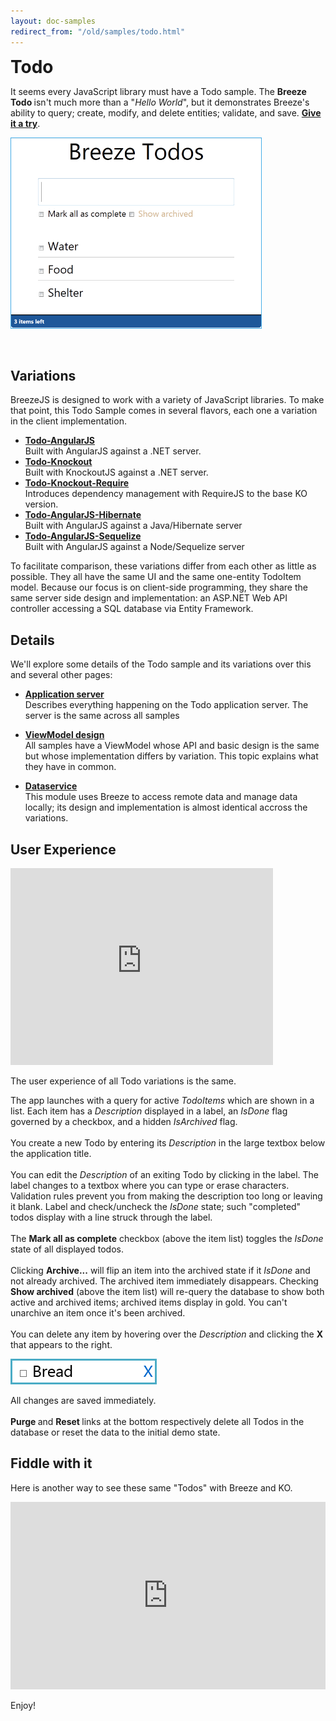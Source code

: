 ```yaml
---
layout: doc-samples
redirect_from: "/old/samples/todo.html"
---
```

<h1 style="margin: 8px 0 12px 0;">Todo</h1>

<p>It seems every JavaScript library must have a Todo sample. The <strong>Breeze Todo </strong>isn&#39;t much more than a &quot;<em>Hello World</em>&quot;, but it demonstrates Breeze&#39;s ability to query; create, modify, and delete entities; validate, and save. <a href="http://todo.breezejs.com" target="_blank"><strong>Give it a try</strong></a>.</p>

<p><a href="http://todo.breezejs.com/" target="_blank"><img alt="Breeze Todos" src="/images/samples/breeze-todos.png" style="border: 1px solid rgb(70, 173, 232); max-width: 400px;" /></a></p>

<div style="margin-left: 2em;">&nbsp;</div>

<h2><a name="variations"></a>Variations</h2>

<p>BreezeJS is designed to work with a variety of JavaScript libraries. To make that point, this Todo Sample comes in several flavors, each one a variation in the client implementation.</p>

<ul>
	<li><a href="/doc-samples/todo-angular.html"><strong>Todo-AngularJS</strong></a><br />
	Built with AngularJS against a .NET server.</li>
	<li><a href="/doc-samples/todo-knockout.html"><strong>Todo-Knockout</strong></a><br />
	Built with KnockoutJS against a .NET server.</li>
	<li><a href="/doc-samples/todo-knockout-require.html"><strong>Todo-Knockout-Require</strong></a><br />
	Introduces dependency management with RequireJS to the base KO version.</li>
	<li><a href="/doc-samples/todo-angular-hibernate.html"><strong>Todo-AngularJS-Hibernate</strong></a><br />
  Built with AngularJS against a Java/Hibernate server</li>
  <li><a href="/doc-samples/todo-angular-sequelize.html"><strong>Todo-AngularJS-Sequelize</strong></a><br />
    Built with AngularJS against a Node/Sequelize server</li>
</ul>

<p>To facilitate comparison, these variations differ from each other as little as possible. They all have the same UI and the same one-entity TodoItem model. Because our focus is on client-side programming, they share the same server side design and implementation: an ASP.NET Web API controller accessing a SQL database via Entity Framework.&nbsp;</p>

<h2><a name="details"></a>Details</h2>

<p>We&#39;ll explore some details of the Todo sample and its variations over this and several other pages:</p>

<ul>
	<li><strong><a href="/doc-samples/about-todo-server.html">Application server</a></strong>&nbsp;<br />
	Describes everything happening on the Todo application server. The server is the same across all samples</li>
</ul>

<ul>
	<li><strong><a href="/doc-samples/about-todo-viewmodel.html">ViewModel design</a></strong>&nbsp;<br />
	All samples have a ViewModel whose API and basic design is the same but whose implementation differs by variation. This topic explains what they have in common.</li>
</ul>

<ul>
	<li><strong><a href="/doc-samples/about-todo-dataservice.html">Dataservice</a></strong>&nbsp;<br />
	This module uses Breeze to access remote data and manage data locally; its design and implementation is almost identical accross the variations.</li>
</ul>

<h2><a name="TodoUx"></a>User Experience</h2>

<p><iframe allowfullscreen="" frameborder="0" height="315" src="http://www.youtube.com/embed/bujYpCf1n4s" width="420"></iframe></p>

<p>The user experience of all Todo variations is the same.</p>

<p>The app launches with a query for active <em>TodoItems </em>which are shown in a list. Each item has a <em>Description </em>displayed in a label, an <em>IsDone </em>flag governed by a checkbox, and a hidden <em>IsArchived </em>flag.<br />
<br />
You create a new Todo by entering its <em>Description </em>in the large textbox below the application title.<br />
<br />
You can edit the <em>Description </em>of an exiting Todo by clicking in the label. The label changes to a textbox where you can type or erase characters. Validation rules prevent you from making the description too long or leaving it blank. Label and check/uncheck the <em>IsDone </em>state; such &quot;completed&quot; todos display with a line struck through the label.<br />
<br />
The <strong>Mark all as complete</strong> checkbox (above the item list) toggles the <em>IsDone </em>state of all displayed todos.<br />
<br />
Clicking <strong>Archive...</strong> will flip an item into the archived state if it <em>IsDone </em>and not already archived. The archived item immediately disappears. Checking <strong>Show archived</strong> (above the item list) will re-query the database to show both active and archived items; archived items display in gold. You can&#39;t unarchive an item once it&#39;s been archived.<br />
<br />
You can delete any item by hovering over the <em>Description </em>and clicking the <strong>X</strong> that appears to the right.</p>

<p><img alt="" src="/images/samples/BreezeTodoRemoveItemSnapshot.png" /></p>

<p>All changes are saved immediately.<br />
<br />
<strong>Purge </strong>and <strong>Reset </strong>links at the bottom respectively delete all Todos in the database or reset the data to the initial demo state.</p>

<h2>Fiddle with it</h2>

<p>Here is another way to see these same &quot;Todos&quot; with Breeze and KO.</p>

<p><iframe allowfullscreen="allowfullscreen" frameborder="0" src="http://jsfiddle.net/IdeaBlade/ExaFM/embedded/js,html,result" style="width: 100%; height: 300px"></iframe></p>

<p>Enjoy!</p>
